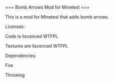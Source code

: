 === Bomb Arrows Mod for Minetest ===

This is a mod for Minetest that adds bomb arrows.

Licenses:

Code is liscenced WTFPL

Textures are liscenced WTFPL

Dependencies:

Fire

Throwing
